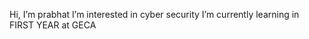    Hi, I’m prabhat
   I’m interested in cyber security 
   I’m currently learning in FIRST YEAR at GECA

<!---
23-prabhat/23-prabhat is a ✨ special ✨ repository because its `README.md` (this file) appears on your GitHub profile.
You can click the Preview link to take a look at your changes.
--->
